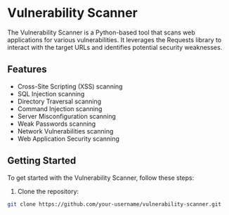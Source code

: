 # Vulnerability Scanner

The Vulnerability Scanner is a Python-based tool that scans web applications for various vulnerabilities. It leverages the Requests library to interact with the target URLs and identifies potential security weaknesses.

## Features

- Cross-Site Scripting (XSS) scanning
- SQL Injection scanning
- Directory Traversal scanning
- Command Injection scanning
- Server Misconfiguration scanning
- Weak Passwords scanning
- Network Vulnerabilities scanning
- Web Application Security scanning

## Getting Started

To get started with the Vulnerability Scanner, follow these steps:

1. Clone the repository:

```bash
git clone https://github.com/your-username/vulnerability-scanner.git
